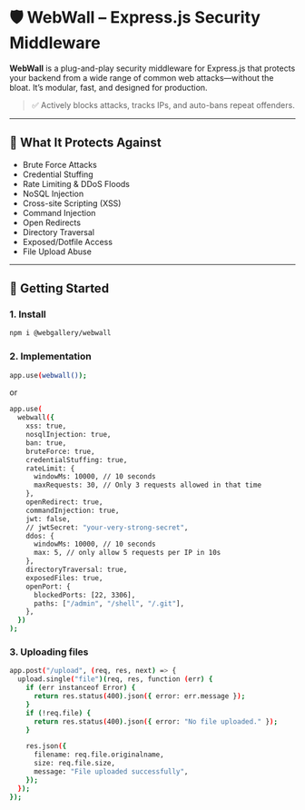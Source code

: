# 🛡️ WebWall – Express.js Security Middleware

**WebWall** is a plug-and-play security middleware for Express.js that protects your backend from a wide range of common web attacks—without the bloat. It’s modular, fast, and designed for production.

> ✅ Actively blocks attacks, tracks IPs, and auto-bans repeat offenders.

---

## 🔐 What It Protects Against

- Brute Force Attacks  
- Credential Stuffing  
- Rate Limiting & DDoS Floods  
- NoSQL Injection  
- Cross-site Scripting (XSS)  
- Command Injection  
- Open Redirects  
- Directory Traversal  
- Exposed/Dotfile Access  
- File Upload Abuse   

---

## 🚀 Getting Started

### 1. Install

```bash
npm i @webgallery/webwall

```
### 2. Implementation
```bash
app.use(webwall());
```
or
```bash
app.use(
  webwall({
    xss: true,
    nosqlInjection: true,
    ban: true,
    bruteForce: true,
    credentialStuffing: true,
    rateLimit: {
      windowMs: 10000, // 10 seconds
      maxRequests: 30, // Only 3 requests allowed in that time
    },
    openRedirect: true,
    commandInjection: true,
    jwt: false,
    // jwtSecret: "your-very-strong-secret",
    ddos: {
      windowMs: 10000, // 10 seconds
      max: 5, // only allow 5 requests per IP in 10s
    },
    directoryTraversal: true,
    exposedFiles: true,
    openPort: {
      blockedPorts: [22, 3306],
      paths: ["/admin", "/shell", "/.git"],
    },
  })
);

```
### 3. Uploading files
```bash
app.post("/upload", (req, res, next) => {
  upload.single("file")(req, res, function (err) {
    if (err instanceof Error) {
      return res.status(400).json({ error: err.message });
    }
    if (!req.file) {
      return res.status(400).json({ error: "No file uploaded." });
    }

    res.json({
      filename: req.file.originalname,
      size: req.file.size,
      message: "File uploaded successfully",
    });
  });
});

```